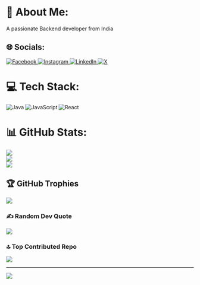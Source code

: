 # 💫 About Me:
A passionate Backend developer from India


## 🌐 Socials:
<a href="https://www.facebook.com/heychirru26" target="_blank">
  <img src="https://img.shields.io/badge/Facebook-%231877F2.svg?logo=Facebook&logoColor=white" alt="Facebook">
</a> 
<a href="https://instagram.com/hey_chirru" target="_blank">
  <img src="https://img.shields.io/badge/Instagram-%23E4405F.svg?logo=Instagram&logoColor=white" alt="Instagram">
</a> 
<a href="https://www.linkedin.com/in/heychirru26" target="_blank">
  <img src="https://img.shields.io/badge/LinkedIn-%230077B5.svg?logo=linkedin&logoColor=white" alt="LinkedIn">
</a> 
<a href="https://x.com/hey_chirru" target="_blank">
  <img src="https://img.shields.io/badge/X-black.svg?logo=X&logoColor=white" alt="X">
</a>

# 💻 Tech Stack:
![Java](https://img.shields.io/badge/java-%23ED8B00.svg?style=for-the-badge&logo=openjdk&logoColor=white) ![JavaScript](https://img.shields.io/badge/javascript-%23323330.svg?style=for-the-badge&logo=javascript&logoColor=%23F7DF1E) ![React](https://img.shields.io/badge/react-%2320232a.svg?style=for-the-badge&logo=react&logoColor=%2361DAFB)
# 📊 GitHub Stats:
![](https://github-readme-stats.vercel.app/api?username=itschirru&theme=dark&hide_border=false&include_all_commits=true&count_private=false)<br/>
![](https://github-readme-streak-stats.herokuapp.com/?user=itschirru&theme=dark&hide_border=false)<br/>
![](https://github-readme-stats.vercel.app/api/top-langs/?username=itschirru&theme=dark&hide_border=false&include_all_commits=true&count_private=false&layout=compact)

## 🏆 GitHub Trophies
![](https://github-profile-trophy.vercel.app/?username=itschirru&theme=dark&no-frame=false&no-bg=false&margin-w=4)

### ✍️ Random Dev Quote
![](https://quotes-github-readme.vercel.app/api?type=horizontal&theme=dark)

### 🔝 Top Contributed Repo
![](https://github-contributor-stats.vercel.app/api?username=itschirru&limit=5&theme=dark&combine_all_yearly_contributions=true)

---
[![](https://visitcount.itsvg.in/api?id=itschirru&icon=2&color=2)](https://visitcount.itsvg.in)

<!-- Proudly created with GPRM ( https://gprm.itsvg.in ) -->
